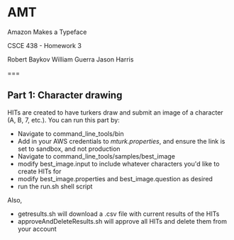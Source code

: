 AMT
===

Amazon Makes a Typeface

CSCE 438 - Homework 3

Robert Baykov
William Guerra
Jason Harris

===
## Part 1: Character drawing
HITs are created to have turkers draw and submit an image of a character (A, B, 7, etc.).
You can run this part by:
* Navigate to command_line_tools/bin
* Add in your AWS credentials to _mturk.properties_, and ensure the link is set to sandbox, and not production
* Navigate to command_line_tools/samples/best_image
* modify best_image.input to include whatever characters you'd like to create HITs for
* modify best_image.properties and best_image.question as desired
* run the run.sh shell script

Also,
* getresults.sh will download a .csv file with current results of the HITs
* approveAndDeleteResults.sh will approve all HITs and delete them from your account
